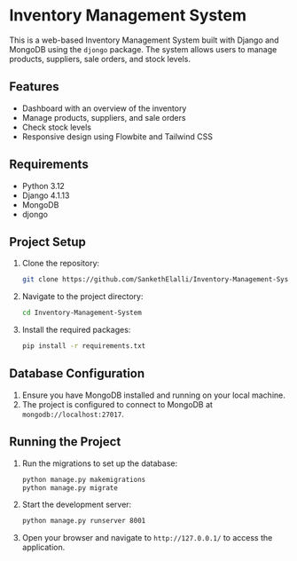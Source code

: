 # Inventory Management System

This is a web-based Inventory Management System built with Django and MongoDB using the `djongo` package. The system allows users to manage products, suppliers, sale orders, and stock levels.

## Features

- Dashboard with an overview of the inventory
- Manage products, suppliers, and sale orders
- Check stock levels
- Responsive design using Flowbite and Tailwind CSS

## Requirements

- Python 3.12
- Django 4.1.13
- MongoDB
- djongo

## Project Setup
1. Clone the repository:
   ```bash
   git clone https://github.com/SankethElalli/Inventory-Management-System.git
   ```
2. Navigate to the project directory:
   ```bash
   cd Inventory-Management-System
   ```
3. Install the required packages:
   ```bash
   pip install -r requirements.txt
   ```

## Database Configuration
1. Ensure you have MongoDB installed and running on your local machine.
2. The project is configured to connect to MongoDB at `mongodb://localhost:27017`.

## Running the Project
1. Run the migrations to set up the database:
   ```bash
   python manage.py makemigrations
   python manage.py migrate
   ```
2. Start the development server:
   ```bash
   python manage.py runserver 8001
   ```
3. Open your browser and navigate to `http://127.0.0.1/` to access the application.

